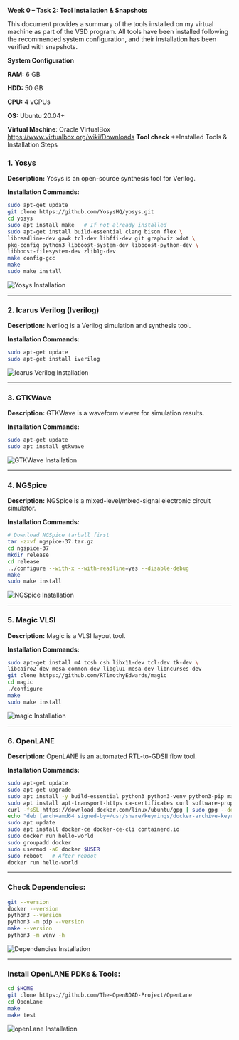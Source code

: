 **Week 0 – Task 2: Tool Installation & Snapshots**

This document provides a summary of the tools installed on my virtual machine as part of the VSD program. All tools have been installed following the recommended system configuration, and their installation has been verified with snapshots.

**System Configuration**

**RAM:** 6 GB

**HDD:** 50 GB

**CPU:** 4 vCPUs

**OS:** Ubuntu 20.04+

**Virtual Machine**: Oracle VirtualBox 
https://www.virtualbox.org/wiki/Downloads
**Tool check**
**Installed Tools & Installation Steps
### 1. Yosys
**Description:** Yosys is an open-source synthesis tool for Verilog.

**Installation Commands:**
```bash
sudo apt-get update
git clone https://github.com/YosysHQ/yosys.git
cd yosys
sudo apt install make   # If not already installed
sudo apt-get install build-essential clang bison flex \
libreadline-dev gawk tcl-dev libffi-dev git graphviz xdot \
pkg-config python3 libboost-system-dev libboost-python-dev \
libboost-filesystem-dev zlib1g-dev
make config-gcc
make
sudo make install
````
![Yosys Installation](snapshots/yosys.png)

-------------------------------------------------------------------
### 2. Icarus Verilog (Iverilog)
**Description:** Iverilog is a Verilog simulation and synthesis tool.

**Installation Commands:**
```bash
sudo apt-get update
sudo apt-get install iverilog
````
![Icarus Verilog Installation](snapshots/iverilog.png)

--------------------------------------------------------------------
### 3. GTKWave
**Description:** GTKWave is a waveform viewer for simulation results.

**Installation Commands:**
```bash
sudo apt-get update
sudo apt install gtkwave
````
![GTKWave Installation](snapshots/gtkwave.png)

---------------------------------------------------------------------
### 4. NGSpice

**Description:** NGSpice is a mixed-level/mixed-signal electronic circuit simulator.

**Installation Commands:**
```bash
# Download NGSpice tarball first
tar -zxvf ngspice-37.tar.gz
cd ngspice-37
mkdir release
cd release
../configure --with-x --with-readline=yes --disable-debug
make
sudo make install
````
![NGSpice Installation](snapshots/ngspice.png)

---------------------------------------------------------------------------
### 5. Magic VLSI

**Description:** Magic is a VLSI layout tool.

**Installation Commands:**
```bash
sudo apt-get install m4 tcsh csh libx11-dev tcl-dev tk-dev \
libcairo2-dev mesa-common-dev libglu1-mesa-dev libncurses-dev
git clone https://github.com/RTimothyEdwards/magic
cd magic
./configure
make
sudo make install
````
![magic Installation](snapshots/magic.png)

----------------------------------------------------------------------------
### 6. OpenLANE

**Description:** OpenLANE is an automated RTL-to-GDSII flow tool.

**Installation Commands:**
```bash
sudo apt-get update
sudo apt-get upgrade
sudo apt install -y build-essential python3 python3-venv python3-pip make git
sudo apt install apt-transport-https ca-certificates curl software-properties-common
curl -fsSL https://download.docker.com/linux/ubuntu/gpg | sudo gpg --dearmor -o /usr/share/keyrings/docker-archive-keyring.gpg
echo "deb [arch=amd64 signed-by=/usr/share/keyrings/docker-archive-keyring.gpg] https://download.docker.com/linux/ubuntu $(lsb_release -cs) stable" | sudo tee /etc/apt/sources.list.d/docker.list > /dev/null
sudo apt update
sudo apt install docker-ce docker-ce-cli containerd.io
sudo docker run hello-world
sudo groupadd docker
sudo usermod -aG docker $USER
sudo reboot   # After reboot
docker run hello-world
````

-----------------------------------------------------------------------------------------
### Check Dependencies:
```bash
git --version
docker --version
python3 --version
python3 -m pip --version
make --version
python3 -m venv -h
````

![Dependencies Installation](snapshots/Additionalchecks.png)

----------------------------------------------------------------------------------------------
### Install OpenLANE PDKs & Tools:
```bash
cd $HOME
git clone https://github.com/The-OpenROAD-Project/OpenLane
cd OpenLane
make
make test
````
![openLane Installation](snapshots/openlane.png)

